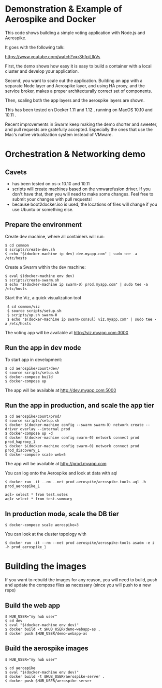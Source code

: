 # Demonstration & Example of Aerospike and Docker

This code shows building a simple voting application with Node.js and Aerospike.

It goes with the following talk:

https://www.youtube.com/watch?v=r3hfpiLlkVs

First, the demo shows how easy it is easy to build a container with a local cluster and develop your application.

Second, you want to scale out the application. Building an app with a separate Node layer and Aerospike layer, and using HA proxy, and the service broker, makes a proper architecturally correct set of components.

Then, scaling both the app layers and the aerospike layers are shown.

This has been tested on Docker 1.11 and 1.12 , running on MacOS 10.10 and 10.11 . 

Recent improvements in Swarm keep making the demo shorter and sweeter, and pull requests are gratefully accepted. Especially the ones that use the Mac's native virtualization system instead of VMware.

# Orchestration & Networking demo

## Cavets

* has been tested on os-x 10.10 and 10.11
* scripts will create machines based on the vmwarefusion driver. If you don't have that, then you will need to make some changes. Feel free to submit your changes with pull requests!
* because boot2docker.iso is used, the locations of files will change if you use Ubuntu or something else. 

## Prepare the environment

Create dev machine, where all containers will run:

    $ cd common
    $ scripts/create-dev.sh
    $ echo "$(docker-machine ip dev) dev.myapp.com" | sudo tee -a /etc/hosts

Create a Swarm within the dev machine:

    $ eval $(docker-machine env dev)
    $ scripts/create-swarm.sh
    $ echo "$(docker-machine ip swarm-0) prod.myapp.com" | sudo tee -a /etc/hosts

Start the Viz, a quick visualization tool

     $ cd common/viz
     $ source scripts/setup.sh
     $ scripts/up.sh swarm-0
     $ echo "$(docker-machine ip swarm-consul) viz.myapp.com" | sudo tee -a /etc/hosts

The voting app will be available at http://viz.myapp.com:3000 

## Run the app in dev mode

To start app in development:

    $ cd aerospike/count/dev/
    $ source scripts/setup.sh
    $ docker-compose build
    $ docker-compose up

The app will be available at http://dev.myapp.com:5000

## Run the app in production, and scale the app tier

    $ cd aerospike/count/prod/
    $ source scripts/setup.sh
    $ docker $(docker-machine config --swarm swarm-0) network create --driver overlay --internal prod
    $ docker-compose up -d
    $ docker $(docker-machine config swarm-0) network connect prod prod_haproxy_1
    $ docker $(docker-machine config swarm-0) network connect prod prod_discovery_1
    $ docker-compose scale web=5

The app will be available at http://prod.myapp.com

You can log onto the Aerospike and look at data with aql

    $ docker run -it --rm --net prod aerospike/aerospike-tools aql -h prod_aerospike_1

    aql> select * from test.votes
    aql> select * from test.summary

## In production mode, scale the DB tier

    $ docker-compose scale aerospike=3

You can look at the cluster topology with

    $ docker run -it --rm --net prod aerospike/aerospike-tools asadm -e i -h prod_aerospike_1

# Building the images

If you want to rebuild the images for any reason, you will need to build, push and update the compose files as necessary (since you will push to a new repo)

## Build the web app

    $ HUB_USER="my hub user"
    $ cd dev
    $ eval "$(docker-machine env dev)"
    $ docker build -t $HUB_USER/demo-webapp-as .
    $ docker push $HUB_USER/demo-webapp-as

## Build the aerospike images

    $ HUB_USER="my hub user"

    $ cd aerospike
    $ eval "$(docker-machine env dev)"
    $ docker build -t $HUB_USER/aerospike-server .
    $ docker push $HUB_USER/aerospike-server
